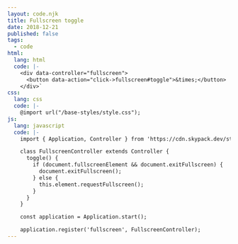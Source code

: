 ```yaml
---
layout: code.njk
title: Fullscreen toggle
date: 2018-12-21
published: false
tags:
  - code
html:
  lang: html
  code: |-
    <div data-controller="fullscreen">
      <button data-action="click->fullscreen#toggle">&times;</button>
    </div>`
css:
  lang: css
  code: |-
    @import url("/base-styles/style.css");
js:
  lang: javascript
  code: |-
    import { Application, Controller } from 'https://cdn.skypack.dev/stimulus';

    class FullscreenController extends Controller {
      toggle() {
        if (document.fullscreenElement && document.exitFullscreen) {
          document.exitFullscreen(); 
        } else {
          this.element.requestFullscreen();
        }
      }
    }

    const application = Application.start();

    application.register('fullscreen', FullscreenController);
---
```

